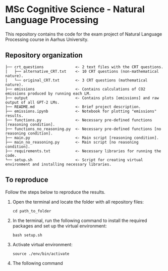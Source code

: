 # MSc Cognitive Science - Natural Language Processing
This repository contains the code for the exam project of Natural Language Processing course in Aarhus University.

## Repository organization
```
├── crt_questions              <- 2 text files with the CRT questions.
|   ├── alternative_CRT.txt    <- 10 CRT questions (non-mathematical nature).
|   └── original_CRT.txt       <- 3 CRT questions (mathematical nature).
├── emissions                  <- Contains calculations of CO2 emissions produced by running each LM.
├── output                     <- Contains plots [emissions] and raw output of all GPT-2 LMs.    
├── README.md                  <- Brief project description.                    
├── emissions.ipynb            <- Notebook for plotting "emissions" results.                
├── functions.py               <- Necessary pre-defined functions [reasoning condition].
├── functions_no_reasoning.py  <- Necessary pre-defined functions [no reasoning condition].          
├── main.py                    <- Main script [reasoning condition].
├── main_no_reasoning.py       <- Main script [no reasoning condition].
├── requirements.txt           <- Necessary libraries for running the code.
└── setup.sh                   <- Script for creating virtual environment and installing necessary libraries.
```

## To reproduce

Follow the steps below to reproduce the results.

1. Open the terminal and locate the folder with all repository files:
    ```
    cd path_to_folder
    ```
3. In the terminal, run the following command to install the required packages and set up the virtual environment:
    ```
    bash setup.sh
    ```
4. Activate virtual environment:
   ```
   source ./env/bin/activate
   ```
5. The following command 
   
